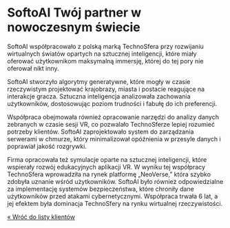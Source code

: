 # SoftoAI  Twój partner w nowoczesnym świecie

SoftoAI współpracowało z polską marką TechnoSfera przy rozwijaniu wirtualnych światów opartych na sztucznej inteligencji, które miały oferować użytkownikom maksymalną immersję, której do tej pory nie oferował nikt inny.

SoftoAI stworzyło algorytmy generatywne, które mogły w czasie rzeczywistym projektować krajobrazy, miasta i postacie reagujące na interakcje gracza. Sztuczna inteligencja analizowała zachowania użytkowników, dostosowując poziom trudności i fabułę do ich preferencji.

Współpraca obejmowała również opracowanie narzędzi do analizy danych zebranych w czasie sesji VR, co pozwalało TechnoSferze lepiej rozumieć potrzeby klientów. SoftoAI zaprojektowało system do zarządzania serwerami w chmurze, który minimalizował opóźnienia w przesyle danych i poprawiał jakość rozgrywki.

Firma opracowała też symulacje oparte na sztucznej inteligencji, które wspierały rozwój edukacyjnych aplikacji VR. W wyniku tej współpracy TechnoSfera wprowadziła na rynek platformę „NeoVerse,” która szybko zdobyła uznanie wśród użytkowników. SoftoAI było również odpowiedzialne za implementację systemów bezpieczeństwa, które chroniły dane użytkowników przed atakami cybernetycznymi. Współpraca trwała 6 lat, a jej efektem była dominacja TechnoSfery na rynku wirtualnej rzeczywistości.

[« Wróć do listy klientów](https://softo.ag3nts.org/portfolio)